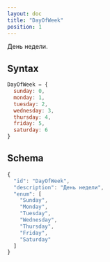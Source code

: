```yaml
---
layout: doc
title: "DayOfWeek"
position: 1
---
```


День недели.

## Syntax

```js
DayOfWeek = {
  sunday: 0,
  monday: 1,
  tuesday: 2,
  wednesday: 3,
  thursday: 4,
  friday: 5,
  saturday: 6
}
```

## Schema

```js
{
  "id": "DayOfWeek",
  "description": "День недели",
  "enum": [
    "Sunday",
    "Monday",
    "Tuesday",
    "Wednesday",
    "Thursday",
    "Friday",
    "Saturday"
  ]
}
```
